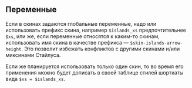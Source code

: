 ---
---

## Переменные

Если в скинах задаются глобальные переменные, надо или использовать префикс скина, например `$islands_xs` предпочтительнее `$xs`, или же, если переменные относятся к каким-то скинам, использовать имя скина в качестве префикса — `$skin-islands-arrow-height`. Это позволит избежать конфликтов с другими скинами и/или миксинами Стайлуса.

Если же планируется использовать только один скин, то во время его применения можно будет дописать в своей таблице стилей шорткаты вида `$xs = $islands_xs`.
